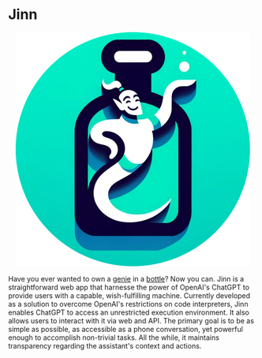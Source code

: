 # Jinn
<p align="center">
  <img src="https://raw.githubusercontent.com/one-two-four-cee-four-one-plus/jinn/main/logo.png" width="475" height="475"/>
</p>
Have you ever wanted to own a <a href="https://en.wikipedia.org/wiki/Jinn">genie</a> in a <a href="https://bottlepy.org/">bottle</a>? Now you can.
Jinn is a straightforward web app that harnesse the power of OpenAI's ChatGPT to provide users with a capable, wish-fulfilling machine. Currently developed as a solution to overcome OpenAI's restrictions on code interpreters, Jinn enables ChatGPT to access an unrestricted execution environment. It also allows users to interact with it via web and API.
The primary goal is to be as simple as possible, as accessible as a phone conversation, yet powerful enough to accomplish non-trivial tasks. All the while, it maintains transparency regarding the assistant's context and actions.